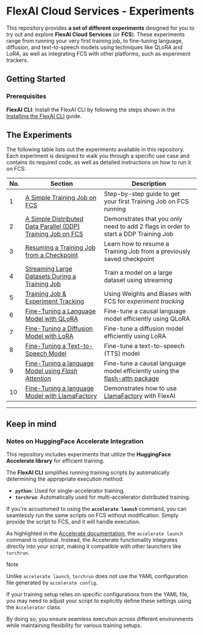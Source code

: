 # FlexAI Cloud Services - Experiments

This repository provides **a set of different experiments** designed for you to try out and explore **FlexAI Cloud Services** (or **FCS**). These experiments range from running your very first training job, to fine-tuning language, diffusion, and text-to-speech models using techniques like QLoRA and LoRA, as well as integrating FCS with other platforms, such as experiment trackers.

## Getting Started

### Prerequisites

**FlexAI CLI**: Install the FlexAI CLI by following the steps shown in the [Installing the FlexAI CLI](https://docs.flex.ai/cli/installation/) guide.

## The Experiments

The following table lists out the experiments available in this repository. Each experiment is designed to walk you through a specific use case and contains its required code, as well as detailed instructions on how to run it on FCS:

| No. | Section                                                                                                                       | Description                                                                         |
| --- | ----------------------------------------------------------------------------------------------------------------------------- | ----------------------------------------------------------------------------------- |
| 1   | [A Simple Training Job on FCS](/experiments/running-a-simple-training-job/README.md)                                          | Step-by-step guide to get your first Training Job on FCS running                    |
| 2   | [A Simple Distributed Data Parallel (DDP) Training Job on FCS](/experiments/running-a-simple-training-job-with-ddp/README.md) | Demonstrates that you only need to add 2 flags in order to start a DDP Training Job |
| 3   | [Resuming a Training Job from a Checkpoint](/experiments/continuing-a-training-job-from-a-checkpoint/README.md)               | Learn how to resume a Training Job from a previously saved checkpoint               |
| 4   | [Streaming Large Datasets During a Training Job](/experiments/streaming-datasets/README.md)                                   | Train a model on a large dataset using streaming                                    |
| 5   | [Training Job & Experiment Tracking](/experiments/integrating-a-experiment-tracker/README.md)                                 | Using Weights and Biases with FCS for _experiment tracking_                         |
| 6   | [Fine-Tuning a Language Model with QLoRA](/experiments/qlora-ft-on-a-language-model/README.md)                                | Fine-tune a causal language model efficiently using QLoRA                           |
| 7   | [Fine-Tuning a Diffusion Model with LoRA](/experiments/lora-ft-on-a-diffusion-model/README.md)                                | Fine-tune a diffusion model efficiently using LoRA                                  |
| 8   | [Fine-Tuning a Text-to-Speech Model](/experiments/ft-on-a-tts-model/README.md)                                                | Fine-tune a text-to-speech (TTS) model                                             |
| 9   | [Fine-Tuning a language Model using _Flash Attention_](/experiments/flash-attention-ft-on-a-language-model/README.md)         | Fine-tune a causal language model efficiently using the [flash-attn package](https://github.com/Dao-AILab/flash-attention)                                             |
| 10  | [Fine-Tuning a language Model with LlamaFactory](/experiments/llama-factory/README.md)                                                                          | Demonstrates how to use [LlamaFactory](https://github.com/hiyouga/LLaMA-Factory) with FlexAI |

---

## Keep in mind

### Notes on HuggingFace Accelerate Integration

This repository includes experiments that utilize the **HuggingFace Accelerate library** for efficient training.

The **FlexAI CLI** simplifies running training scripts by automatically determining the appropriate execution method:

- **`python`**: Used for single-accelerator training.
- **`torchrun`**: Automatically used for multi-accelerator distributed training.

If you're accustomed to using the **`accelerate launch`** command, you can seamlessly run the same scripts on FCS without modification. Simply provide the script to FCS, and it will handle execution.

As highlighted in the [Accelerate documentation](https://huggingface.co/docs/accelerate/en/basic_tutorials/launch#using-accelerate-launch), the `accelerate launch` command is optional. Instead, the Accelerate functionality integrates directly into your script, making it compatible with other launchers like `torchrun`.

> [!NOTE]
>
> Unlike `accelerate launch`, `torchrun` does not use the YAML configuration file generated by `accelerate config`.
>
> If your training setup relies on specific configurations from the YAML file, you may need to adjust your script to explicitly define these settings using the `Accelerator` class.
>
> By doing so, you ensure seamless execution across different environments while maintaining flexibility for various training setups.
